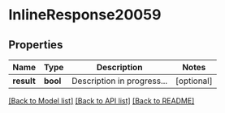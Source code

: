 # InlineResponse20059

## Properties
Name | Type | Description | Notes
------------ | ------------- | ------------- | -------------
**result** | **bool** | Description in progress... | [optional] 

[[Back to Model list]](../README.md#documentation-for-models) [[Back to API list]](../README.md#documentation-for-api-endpoints) [[Back to README]](../README.md)



